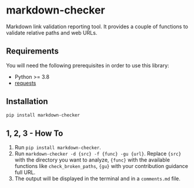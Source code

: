 # markdown-checker

Markdown link validation reporting tool. It provides a couple of functions to validate relative paths and web URLs.

## Requirements

You will need the following prerequisites in order to use this library:

- Python >= 3.8
- [requests](https://pypi.org/project/requests/)

## Installation

```bash
pip install markdown-checker
```

## 1, 2, 3 - How To

1. Run `pip install markdown-checker`.
2. Run `markdown-checker -d {src} -f {func} -gu {url}`. Replace `{src}` with the directory you want to analyze, `{func}` with the available functions like `check_broken_paths`, `{gu}` with your contribution guidance full URL.
3. The output will be displayed in the terminal and in a `comments.md` file.

